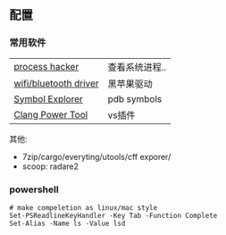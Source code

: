 ## 配置

### 常用软件

|                                                                                                 |                |
| ----------------------------------------------------------------------------------------------- | -------------- |
| [process hacker](https://processhacker.sourceforge.io/)                                         | 查看系统进程.. |
| [wifi/bluetooth driver](https://drive.google.com/file/d/1F4E97_WUJco-CiK-s8M6JENFV3H_r3jZ/view) | 黑苹果驱动     |
| [Symbol Explorer](https://www.andreybazhan.com/symexp.html)                                     | pdb symbols    |
| [Clang Power Tool](https://clangpowertools.com/)                                                | vs插件         |

其他:


* 7zip/cargo/everyting/utools/cff exporer/
* scoop: radare2
  

### powershell
  
  ```
  # make compeletion as linux/mac style
  Set-PSReadlineKeyHandler -Key Tab -Function Complete
  Set-Alias -Name ls -Value lsd
  ```

